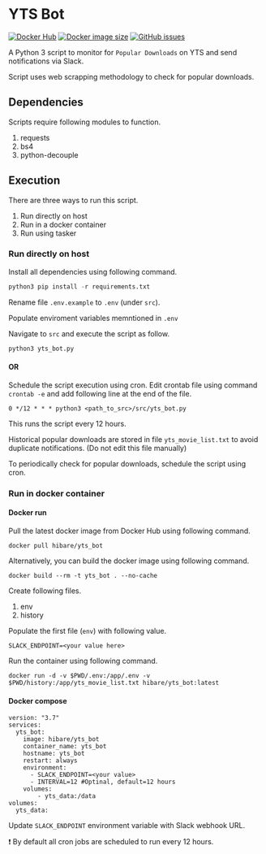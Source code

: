 # YTS Bot

[![Docker Hub](https://img.shields.io/docker/pulls/hibare/yts_bot)](https://hub.docker.com/r/hibare/yts_bot)
[![Docker image size](https://img.shields.io/docker/image-size/hibare/yts_bot/latest)](https://hub.docker.com/r/hibare/yts_bot) 
[![GitHub issues](https://img.shields.io/github/issues/hibare/YTS-bot)](https://github.com/hibare/hibare/YTS-bot)

A Python 3 script to monitor for `Popular Downloads` on YTS and send notifications via Slack.

Script uses web scrapping methodology to check for popular downloads.

## Dependencies

Scripts require following modules to function.

1. requests
2. bs4
3. python-decouple

## Execution

There are three ways to run this script.

1. Run directly on host
2. Run in a docker container
3. Run using tasker

### Run directly on host

Install all dependencies using following command.

```python
python3 pip install -r requirements.txt
```

Rename file `.env.example` to `.env` (under `src`).

Populate enviroment variables memntioned in `.env`

Navigate to `src` and execute the script as follow.

```python
python3 yts_bot.py
```

#### OR

Schedule the script execution using cron. Edit crontab file using command `crontab -e` and add following line at the end of the file.

```
0 */12 * * * python3 <path_to_src>/src/yts_bot.py
```

This runs the script every 12 hours.

Historical popular downloads are stored in file `yts_movie_list.txt` to avoid duplicate notifications.
(Do not edit this file manually)

To periodically check for popular downloads, schedule the script using cron.

### Run in docker container

#### Docker run

Pull the latest docker image from Docker Hub using following command.

```shell
docker pull hibare/yts_bot
```

Alternatively, you can build the docker image using following command.

```shell
docker build --rm -t yts_bot . --no-cache
```

Create following files.

1. env
2. history

Populate the first file (`env`) with following value.

```
SLACK_ENDPOINT=<your value here>
```

Run the container using following command.

```shell
docker run -d -v $PWD/.env:/app/.env -v $PWD/history:/app/yts_movie_list.txt hibare/yts_bot:latest
```
#### Docker compose

```
version: "3.7"
services:
  yts_bot:
    image: hibare/yts_bot
    container_name: yts_bot
    hostname: yts_bot
    restart: always
    environment:
      - SLACK_ENDPOINT=<your value>
      - INTERVAL=12 #Optinal, default=12 hours
    volumes:
        - yts_data:/data
volumes:
  yts_data:

```

Update `SLACK_ENDPOINT` environment variable with Slack webhook URL.

:exclamation: By default all cron jobs are scheduled to run every 12 hours.
